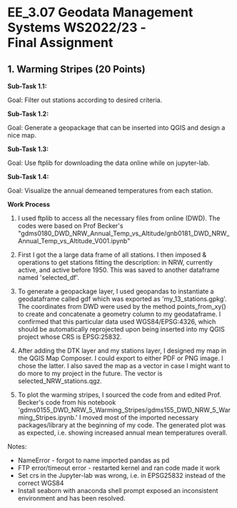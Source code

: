 # EE_3.07 Geodata Management Systems WS2022/23 - <br> Final Assignment

## 1. Warming Stripes (20 Points)

**Sub-Task 1.1:** <br>

Goal: Filter out stations according to desired criteria.


**Sub-Task 1.2:** <br>

Goal: Generate a geopackage that can be inserted into QGIS and design a nice map.


**Sub-Task 1.3:** <br>

Goal: Use ftplib for downloading the data online while on jupyter-lab.



**Sub-Task 1.4:** <br>

Goal: Visualize the annual demeaned temperatures from each station.

**Work Process**

1. I used ftplib to access all the necessary files from online (DWD). The codes were based on Prof Becker's "gdms0180_DWD_NRW_Annual_Temp_vs_Altitude/gnb0181_DWD_NRW_Annual_Temp_vs_Altitude_V001.ipynb"

2. First I got the a large data frame of all stations. I then imposed & operations to get stations fitting the description: in NRW, currently active, and active before 1950. This was saved to another dataframe named 'selected_df'.

3. To generate a geopackage layer, I used geopandas to instantiate a geodataframe called gdf which was exported as 'my_13_stations.gpkg'. The coordinates from DWD were used by the method points_from_xy() to create and concatenate a geometry column to my geodataframe. I confirmed that this particular data used WGS84/EPSG:4326, which should be automatically reprojected upon being inserted into my QGIS project whose CRS is EPSG:25832.

4. After adding the DTK layer and my stations layer, I designed my map in the QGIS Map Composer. I could export to either PDF or PNG image. I chose the latter. I also saved the map as a vector in case I might want to do more to my project in the future. The vector is selected_NRW_stations.qgz.

5. To plot the warming stripes, I sourced the code from and edited Prof. Becker's code from his notebook 'gdms0155_DWD_NRW_5_Warming_Stripes/gdms155_DWD_NRW_5_Warming_Stripes.ipynb.' I moved most of the imported necessary packages/library at the beginning of my code. The generated plot was as expected, i.e. showing increased annual mean temperatures overall.

Notes:
- NameError - forgot to name imported pandas as pd
- FTP error/timeout error - restarted kernel and ran code made it work
- Set crs in the Jupyter-lab was wrong, i.e. in EPSG25832 instead of the correct WGS84
- Install seaborn with anaconda shell prompt exposed an inconsistent environment and has been resolved.